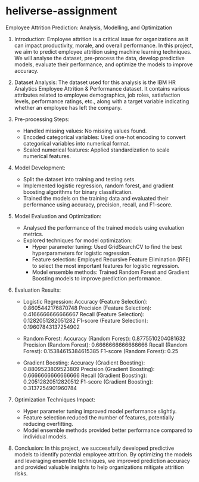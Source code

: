 # heliverse-assignment
Employee Attrition Prediction: Analysis, Modelling, and Optimization

1. Introduction:
Employee attrition is a critical issue for organizations as it can impact productivity, morale, and overall performance. In this project, we aim to predict employee attrition using machine learning techniques. We will analyse the dataset, pre-process the data, develop predictive models, evaluate their performance, and optimize the models to improve accuracy.

2. Dataset Analysis:
The dataset used for this analysis is the IBM HR Analytics Employee Attrition & Performance dataset. It contains various attributes related to employee demographics, job roles, satisfaction levels, performance ratings, etc., along with a target variable indicating whether an employee has left the company.

3. Pre-processing Steps:
   - Handled missing values: No missing values found.
   - Encoded categorical variables: Used one-hot encoding to convert categorical variables into numerical format.
   - Scaled numerical features: Applied standardization to scale numerical features.

4. Model Development:
   - Split the dataset into training and testing sets.
   - Implemented logistic regression, random forest, and gradient boosting algorithms for binary classification.
   - Trained the models on the training data and evaluated their performance using accuracy, precision, recall, and F1-score.

5. Model Evaluation and Optimization:
   - Analysed the performance of the trained models using evaluation metrics.
   - Explored techniques for model optimization:
     - Hyper parameter tuning: Used GridSearchCV to find the best hyperparameters for logistic regression.
     - Feature selection: Employed Recursive Feature Elimination (RFE) to select the most important features for logistic regression.
     - Model ensemble methods: Trained Random Forest and Gradient Boosting models to improve prediction performance.

6. Evaluation Results:
   - Logistic Regression:
Accuracy (Feature Selection): 0.8605442176870748
Precision (Feature Selection): 0.4166666666666667
Recall (Feature Selection): 0.1282051282051282
F1-score (Feature Selection): 0.19607843137254902
   - Random Forest:
Accuracy (Random Forest): 0.8775510204081632
Precision (Random Forest): 0.6666666666666666
Recall (Random Forest): 0.15384615384615385
F1-score (Random Forest): 0.25

   - Gradient Boosting:
	Accuracy (Gradient Boosting): 0.8809523809523809
	Precision (Gradient Boosting): 0.6666666666666666
	Recall (Gradient Boosting): 0.20512820512820512
	F1-score (Gradient Boosting): 0.3137254901960784

7. Optimization Techniques Impact:
   - Hyper parameter tuning improved model performance slightly.
   - Feature selection reduced the number of features, potentially reducing overfitting.
   - Model ensemble methods provided better performance compared to individual models.

8. Conclusion:
In this project, we successfully developed predictive models to identify potential employee attrition. By optimizing the models and leveraging ensemble techniques, we improved prediction accuracy and provided valuable insights to help organizations mitigate attrition risks.

